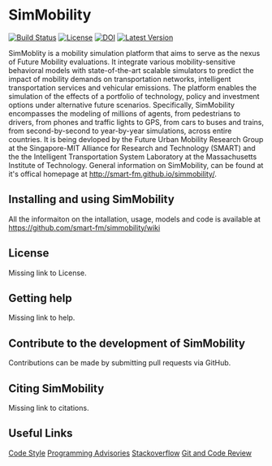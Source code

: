 # SimMobility

[![Build Status]()]()
[![License]()]()
[![DOI]()]()
[![Latest Version]()]()

SimMoblity is a mobility simulation platform that aims to serve as the nexus of Future Mobility evaluations. It integrate various mobility-sensitive behavioral models with state-of-the-art scalable simulators to predict the impact of mobility demands on transportation networks, intelligent transportation services and vehicular emissions. The platform enables the simulation of the effects of a portfolio of technology, policy and investment options under alternative future scenarios. Specifically, SimMobility encompasses the modeling of millions of agents, from pedestrians to drivers, from phones and traffic lights to GPS, from cars to buses and trains, from second-by-second to year-by-year simulations, across entire countries. It is being devloped by the Future Urban Mobility Research Group at the Singapore-MIT Alliance for Research and Technology (SMART) and the the Intelligent Transportation System Laboratory at the Massachusetts Institute of Technology. General information on SimMobility, can be found at it's offical homepage at http://smart-fm.github.io/simmobility/.

## Installing and using SimMobility

All the informaiton on the intallation, usage, models and code is available at https://github.com/smart-fm/simmobility/wiki

## License

Missing link to License.

## Getting help

Missing link to help.

## Contribute to the development of SimMobility
Contributions can be made by submitting pull requests via GitHub.

## Citing SimMobility

Missing link to citations.

## Useful Links

[Code Style](http://137.132.22.82:15012/simmob/index.php/coding_standards)
[Programming Advisories](http://137.132.22.82:15012/simmob/index.php/Programming_Advisories)
[Stackoverflow](http://stackoverflow.com/)
[Git and Code Review](https://github.com/smart-fm/simmobility/wiki/Git-and-Code-Review)
